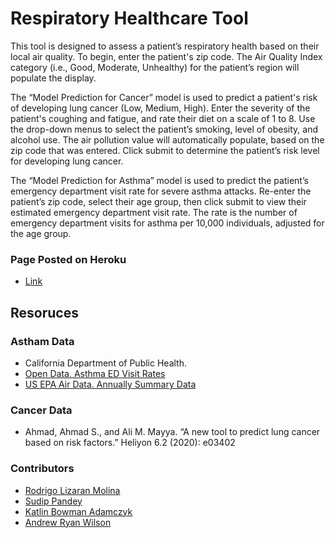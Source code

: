 # Respiratory Healthcare Tool

This tool is designed to assess a patient’s respiratory health based on their local air quality. To begin, enter the patient's zip code. The Air Quality Index category (i.e., Good, Moderate, Unhealthy) for the patient’s region will populate the display.

The “Model Prediction for Cancer” model is used to predict a patient's risk of developing lung cancer (Low, Medium, High). Enter the severity of the patient's coughing and fatigue, and rate their diet on a scale of 1 to 8. Use the drop-down menus to select the patient’s smoking, level of obesity, and alcohol use. The air pollution value will automatically populate, based on the zip code that was entered. Click submit to determine the patient’s risk level for developing lung cancer.

The “Model Prediction for Asthma” model is used to predict the patient’s emergency department visit rate for severe asthma attacks. Re-enter the patient’s zip code, select their age group, then click submit to view their estimated emergency department visit rate. The rate is the number of emergency department visits for asthma per 10,000 individuals, adjusted for the age group.

### Page Posted on Heroku
* [Link](https://respiratory-healthcare-tool.herokuapp.com/index.html)

## Resoruces
### Astham Data
* California Department of Public Health.
* [Open Data. Asthma ED Visit Rates](https://data.chhs.ca.gov/dataset/asthma-ed-visit-rates-lghc-indicator-07)
* [US EPA Air Data. Annually Summary Data](https://aqs.epa.gov/aqsweb/airdata/download_files.html#Annual)

### Cancer Data
* Ahmad, Ahmad S., and Ali M. Mayya. “A new tool to predict lung cancer based on risk factors.” Heliyon 6.2 (2020): e03402


### Contributors
* [Rodrigo Lizaran Molina](https://github.com/rlizaran)
* [Sudip Pandey](https://github.com/pandeysudip)
* [Katlin Bowman Adamczyk](https://github.com/klbowman)
* [Andrew Ryan Wilson](https://github.com/whywont)
